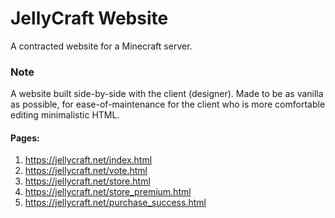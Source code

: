 # JellyCraft Website
A contracted website for a Minecraft server.
### Note
A website built side-by-side with the client (designer). Made to be as vanilla as possible, for ease-of-maintenance for the client who is more comfortable editing minimalistic HTML.
#### Pages:
1. https://jellycraft.net/index.html
2. https://jellycraft.net/vote.html
3. https://jellycraft.net/store.html
4. https://jellycraft.net/store_premium.html
5. https://jellycraft.net/purchase_success.html
